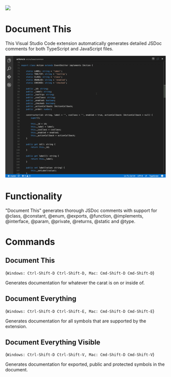 <img src="https://raw.githubusercontent.com/joelday/vscode-docthis/master/images/icon.svg" width="128" />

# Document This
This Visual Studio Code extension automatically generates detailed JSDoc comments for both TypeScript and JavaScript files.

![](images/demo.gif)

# Functionality
"Document This" generates thorough JSDoc comments with support for @class, @constant, @enum, @exports, @function, @implements, @interface, @param, @private, @returns, @static and @type.

# Commands
## Document This
(`Windows: Ctrl-Shift-D Ctrl-Shift-D, Mac: Cmd-Shift-D Cmd-Shift-D`)

Generates documentation for whatever the carat is on or inside of.
## Document Everything
(`Windows: Ctrl-Shift-D Ctrl-Shift-E, Mac: Cmd-Shift-D Cmd-Shift-E`)

Generates documentation for all symbols that are supported by the extension.
## Document Everything Visible
(`Windows: Ctrl-Shift-D Ctrl-Shift-V, Mac: Cmd-Shift-D Cmd-Shift-V`)

Generates documentation for exported, public and protected symbols in the document.